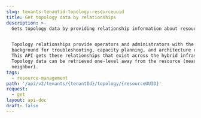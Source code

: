 ```yaml
---
slug: tenants-tenantid-topology-resourceuuid
title: Get topology data by relationships
description: >-
  Gets topology data by providing relationship information about resources.


  Topology relationships provide operators and administrators with the
  background for troubleshooting, capacity planning, and architecture review.
  This API gets these relationships that exist across the hybrid infrastructure.
  Topology data can be retrieved one-level away from the resource (nearest
  neighbor).
tags:
  - resource-management
path: '/api/v2/tenants/{tenantId}/topology/{resourceUUID}'
request:
  - get
layout: api-doc
draft: false
---
```

